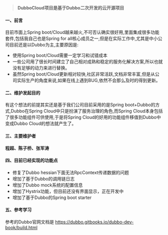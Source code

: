 
> **DubboCloud项目是基于Dubbo二次开发的云开源项目**

#### 一、前言

目前市面上Spring boot/Cloud越来越火,不可否认确实很好用,里面集成很多功能套件,包括我自己也是Spring for all核心成员之一,但是在实际工作中,尤其是中小公司目前还是以Dubbo为主,主要原因是:
* 使用Spring boot/Cloud需要一定学习和试错成本
* 一些公司用了很长时间建立了自己相对成熟和稳定的服务化解决方案,所以也就没有足够的动力来进行替换。
* 虽然Spring boot/Cloud更新相对较快,社区非常活跃,文档非常丰富,但是从公司实际生产的角度来说,如果在线上遇到BUG,依然不会那么及时的得到更新。

#### 二、维护发起目的

有这个想法的前提其实还是基于我们公司目前采用的是Spring boot+Dubbo的方式,Dubbo在Spring Cloud中只是扮演了服务治理的角色,而Spring Cloud本身包括了很多功能组件可供使用,于是将Spring Cloud的好用的功能组件移值到Dubbo中变成Dubbo Cloud的想法就产生了。


#### 三、主要维护者

**程超、陈子桥、张军涛**

#### 四、目前已经实现的功能点

* 修复了Dubbo hessian下面无法RpcContext传递数据的问题
* 增加了基于Dubbo的调用链日志
* 增加了Dubbo mock系统的配置信息
* 增加了Hystrix功能，但目前还没有界面显示，正在开发中
* 增加了基于Dubbo的Spring boot starter


#### 五、参考学习

参考的Dubbo官网文档是
https://dubbo.gitbooks.io/dubbo-dev-book/build.html